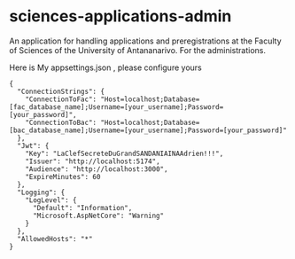 # sciences-applications-admin

An application for handling applications and preregistrations at the Faculty of Sciences of the University of Antananarivo.
For the administrations.

Here is My appsettings.json , please configure yours

```
{
  "ConnectionStrings": {
    "ConnectionToFac": "Host=localhost;Database=[fac_database_name];Username=[your_username];Password=[your_password]",
    "ConnectionToBac": "Host=localhost;Database=[bac_database_name];Username=[your_username];Password=[your_password]"
  },
  "Jwt": {
    "Key": "LaClefSecreteDuGrandSANDANIAINAAdrien!!!",
    "Issuer": "http://localhost:5174",
    "Audience": "http://localhost:3000",
    "ExpireMinutes": 60
  },
  "Logging": {
    "LogLevel": {
      "Default": "Information",
      "Microsoft.AspNetCore": "Warning"
    }
  },
  "AllowedHosts": "*"
}
```
